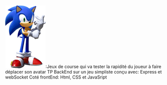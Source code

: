 ![SONIC RUNNER](https://github.com/rijarakoto25/sonicRunner/blob/main/readMeSonic.png?raw=true):Jeux de course qui va tester la rapidité du joueur à faire déplacer son avatar
TP BackEnd sur un jeu simpliste conçu avec: Express et webSocket
Coté frontEnd: Html, CSS et JavaSript
